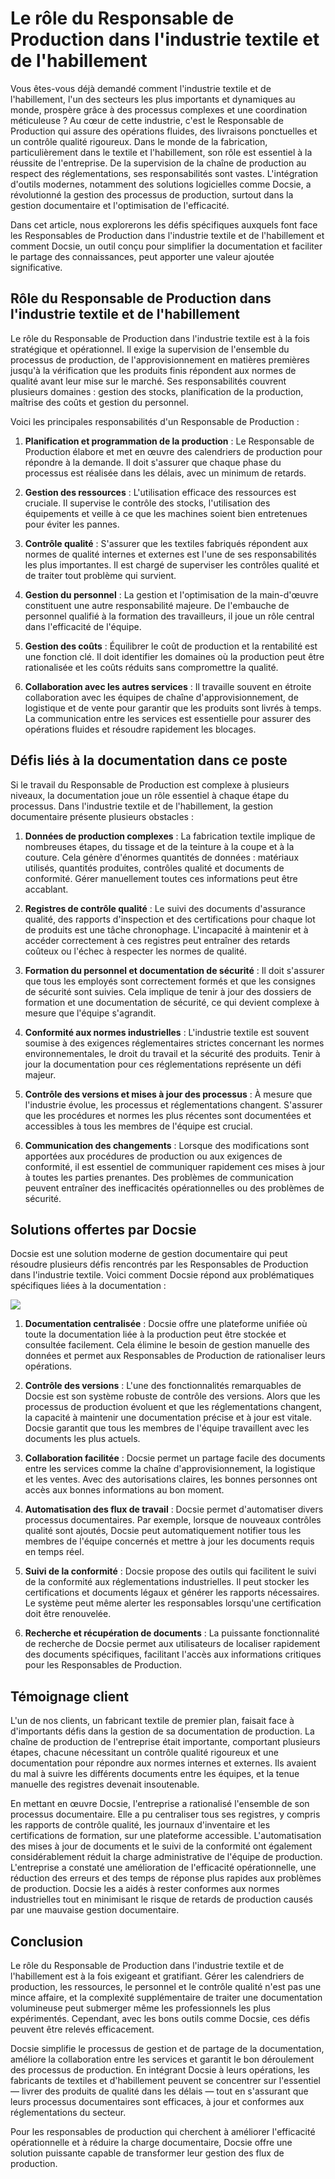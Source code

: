 # Le rôle du Responsable de Production dans l'industrie textile et de l'habillement

Vous êtes-vous déjà demandé comment l'industrie textile et de l'habillement, l'un des secteurs les plus importants et dynamiques au monde, prospère grâce à des processus complexes et une coordination méticuleuse ? Au cœur de cette industrie, c'est le Responsable de Production qui assure des opérations fluides, des livraisons ponctuelles et un contrôle qualité rigoureux. Dans le monde de la fabrication, particulièrement dans le textile et l'habillement, son rôle est essentiel à la réussite de l'entreprise. De la supervision de la chaîne de production au respect des réglementations, ses responsabilités sont vastes. L'intégration d'outils modernes, notamment des solutions logicielles comme Docsie, a révolutionné la gestion des processus de production, surtout dans la gestion documentaire et l'optimisation de l'efficacité.

Dans cet article, nous explorerons les défis spécifiques auxquels font face les Responsables de Production dans l'industrie textile et de l'habillement et comment Docsie, un outil conçu pour simplifier la documentation et faciliter le partage des connaissances, peut apporter une valeur ajoutée significative.

## Rôle du Responsable de Production dans l'industrie textile et de l'habillement

Le rôle du Responsable de Production dans l'industrie textile est à la fois stratégique et opérationnel. Il exige la supervision de l'ensemble du processus de production, de l'approvisionnement en matières premières jusqu'à la vérification que les produits finis répondent aux normes de qualité avant leur mise sur le marché. Ses responsabilités couvrent plusieurs domaines : gestion des stocks, planification de la production, maîtrise des coûts et gestion du personnel.

Voici les principales responsabilités d'un Responsable de Production :

1. **Planification et programmation de la production** : Le Responsable de Production élabore et met en œuvre des calendriers de production pour répondre à la demande. Il doit s'assurer que chaque phase du processus est réalisée dans les délais, avec un minimum de retards.

2. **Gestion des ressources** : L'utilisation efficace des ressources est cruciale. Il supervise le contrôle des stocks, l'utilisation des équipements et veille à ce que les machines soient bien entretenues pour éviter les pannes.

3. **Contrôle qualité** : S'assurer que les textiles fabriqués répondent aux normes de qualité internes et externes est l'une de ses responsabilités les plus importantes. Il est chargé de superviser les contrôles qualité et de traiter tout problème qui survient.

4. **Gestion du personnel** : La gestion et l'optimisation de la main-d'œuvre constituent une autre responsabilité majeure. De l'embauche de personnel qualifié à la formation des travailleurs, il joue un rôle central dans l'efficacité de l'équipe.

5. **Gestion des coûts** : Équilibrer le coût de production et la rentabilité est une fonction clé. Il doit identifier les domaines où la production peut être rationalisée et les coûts réduits sans compromettre la qualité.

6. **Collaboration avec les autres services** : Il travaille souvent en étroite collaboration avec les équipes de chaîne d'approvisionnement, de logistique et de vente pour garantir que les produits sont livrés à temps. La communication entre les services est essentielle pour assurer des opérations fluides et résoudre rapidement les blocages.

## Défis liés à la documentation dans ce poste

Si le travail du Responsable de Production est complexe à plusieurs niveaux, la documentation joue un rôle essentiel à chaque étape du processus. Dans l'industrie textile et de l'habillement, la gestion documentaire présente plusieurs obstacles :

1. **Données de production complexes** : La fabrication textile implique de nombreuses étapes, du tissage et de la teinture à la coupe et à la couture. Cela génère d'énormes quantités de données : matériaux utilisés, quantités produites, contrôles qualité et documents de conformité. Gérer manuellement toutes ces informations peut être accablant.

2. **Registres de contrôle qualité** : Le suivi des documents d'assurance qualité, des rapports d'inspection et des certifications pour chaque lot de produits est une tâche chronophage. L'incapacité à maintenir et à accéder correctement à ces registres peut entraîner des retards coûteux ou l'échec à respecter les normes de qualité.

3. **Formation du personnel et documentation de sécurité** : Il doit s'assurer que tous les employés sont correctement formés et que les consignes de sécurité sont suivies. Cela implique de tenir à jour des dossiers de formation et une documentation de sécurité, ce qui devient complexe à mesure que l'équipe s'agrandit.

4. **Conformité aux normes industrielles** : L'industrie textile est souvent soumise à des exigences réglementaires strictes concernant les normes environnementales, le droit du travail et la sécurité des produits. Tenir à jour la documentation pour ces réglementations représente un défi majeur.

5. **Contrôle des versions et mises à jour des processus** : À mesure que l'industrie évolue, les processus et réglementations changent. S'assurer que les procédures et normes les plus récentes sont documentées et accessibles à tous les membres de l'équipe est crucial.

6. **Communication des changements** : Lorsque des modifications sont apportées aux procédures de production ou aux exigences de conformité, il est essentiel de communiquer rapidement ces mises à jour à toutes les parties prenantes. Des problèmes de communication peuvent entraîner des inefficacités opérationnelles ou des problèmes de sécurité.

## Solutions offertes par Docsie

Docsie est une solution moderne de gestion documentaire qui peut résoudre plusieurs défis rencontrés par les Responsables de Production dans l'industrie textile. Voici comment Docsie répond aux problématiques spécifiques liées à la documentation :

![](https://cdn.docsie.io/workspace_PxAvC1Uenuc7ad6H3/doc_wn84Jkoc6hIMTO2eE/file_wp2LyIfmJRkuzzqoi/image_3ff6fd5f-23df-1310-a91d-4b68f7347d05.jpg)

1. **Documentation centralisée** : Docsie offre une plateforme unifiée où toute la documentation liée à la production peut être stockée et consultée facilement. Cela élimine le besoin de gestion manuelle des données et permet aux Responsables de Production de rationaliser leurs opérations.

2. **Contrôle des versions** : L'une des fonctionnalités remarquables de Docsie est son système robuste de contrôle des versions. Alors que les processus de production évoluent et que les réglementations changent, la capacité à maintenir une documentation précise et à jour est vitale. Docsie garantit que tous les membres de l'équipe travaillent avec les documents les plus actuels.

3. **Collaboration facilitée** : Docsie permet un partage facile des documents entre les services comme la chaîne d'approvisionnement, la logistique et les ventes. Avec des autorisations claires, les bonnes personnes ont accès aux bonnes informations au bon moment.

4. **Automatisation des flux de travail** : Docsie permet d'automatiser divers processus documentaires. Par exemple, lorsque de nouveaux contrôles qualité sont ajoutés, Docsie peut automatiquement notifier tous les membres de l'équipe concernés et mettre à jour les documents requis en temps réel.

5. **Suivi de la conformité** : Docsie propose des outils qui facilitent le suivi de la conformité aux réglementations industrielles. Il peut stocker les certifications et documents légaux et générer les rapports nécessaires. Le système peut même alerter les responsables lorsqu'une certification doit être renouvelée.

6. **Recherche et récupération de documents** : La puissante fonctionnalité de recherche de Docsie permet aux utilisateurs de localiser rapidement des documents spécifiques, facilitant l'accès aux informations critiques pour les Responsables de Production.

## Témoignage client

L'un de nos clients, un fabricant textile de premier plan, faisait face à d'importants défis dans la gestion de sa documentation de production. La chaîne de production de l'entreprise était importante, comportant plusieurs étapes, chacune nécessitant un contrôle qualité rigoureux et une documentation pour répondre aux normes internes et externes. Ils avaient du mal à suivre les différents documents entre les équipes, et la tenue manuelle des registres devenait insoutenable.

En mettant en œuvre Docsie, l'entreprise a rationalisé l'ensemble de son processus documentaire. Elle a pu centraliser tous ses registres, y compris les rapports de contrôle qualité, les journaux d'inventaire et les certifications de formation, sur une plateforme accessible. L'automatisation des mises à jour de documents et le suivi de la conformité ont également considérablement réduit la charge administrative de l'équipe de production. L'entreprise a constaté une amélioration de l'efficacité opérationnelle, une réduction des erreurs et des temps de réponse plus rapides aux problèmes de production. Docsie les a aidés à rester conformes aux normes industrielles tout en minimisant le risque de retards de production causés par une mauvaise gestion documentaire.

## Conclusion

Le rôle du Responsable de Production dans l'industrie textile et de l'habillement est à la fois exigeant et gratifiant. Gérer les calendriers de production, les ressources, le personnel et le contrôle qualité n'est pas une mince affaire, et la complexité supplémentaire de traiter une documentation volumineuse peut submerger même les professionnels les plus expérimentés. Cependant, avec les bons outils comme Docsie, ces défis peuvent être relevés efficacement.

Docsie simplifie le processus de gestion et de partage de la documentation, améliore la collaboration entre les services et garantit le bon déroulement des processus de production. En intégrant Docsie à leurs opérations, les fabricants de textiles et d'habillement peuvent se concentrer sur l'essentiel — livrer des produits de qualité dans les délais — tout en s'assurant que leurs processus documentaires sont efficaces, à jour et conformes aux réglementations du secteur.

Pour les responsables de production qui cherchent à améliorer l'efficacité opérationnelle et à réduire la charge documentaire, Docsie offre une solution puissante capable de transformer leur gestion des flux de production.